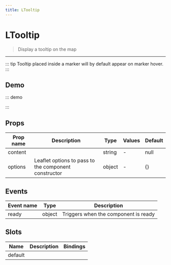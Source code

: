 ```yaml
---
title: LTooltip
---
```


# LTooltip

> Display a tooltip on the map

---

::: tip
Tooltip placed inside a marker will by default appear on marker hover.
:::

## Demo

::: demo
<template>
<l-map style="height: 350px" :zoom="zoom" :center="center">
<l-tile-layer :url="url"></l-tile-layer>
<l-marker :lat-lng="markerLatLng">
<l-tooltip>Hello!</l-tooltip>
</l-marker>
</l-map>
</template>

<script>
import {LMap, LTileLayer, LMarker, LTooltip} from 'vue2-leaflet';

export default {
  components: {
    LMap,
    LTileLayer,
    LMarker,
    LTooltip
  },
  data () {
    return {
      url: 'https://{s}.tile.openstreetmap.org/{z}/{x}/{y}.png',
      zoom: 8,
      center: [47.313220, -1.319482],
      markerLatLng: [47.313220, -1.319482]
    };
  }
}
</script>

:::

## Props

| Prop name | Description                                          | Type   | Values | Default |
| --------- | ---------------------------------------------------- | ------ | ------ | ------- |
| content   |                                                      | string | -      | null    |
| options   | Leaflet options to pass to the component constructor | object | -      | {}      |

## Events

| Event name | Type   | Description                          |
| ---------- | ------ | ------------------------------------ |
| ready      | object | Triggers when the component is ready |

## Slots

| Name    | Description | Bindings |
| ------- | ----------- | -------- |
| default |             |          |
